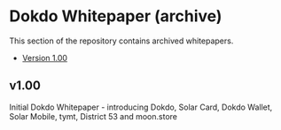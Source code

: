 # Dokdo Whitepaper (archive)

This section of the repository contains archived whitepapers.

- [Version 1.00](#v1.00)

## v1.00

Initial Dokdo Whitepaper - introducing Dokdo, Solar Card, Dokdo Wallet, Solar Mobile, tymt, District 53 and moon.store

